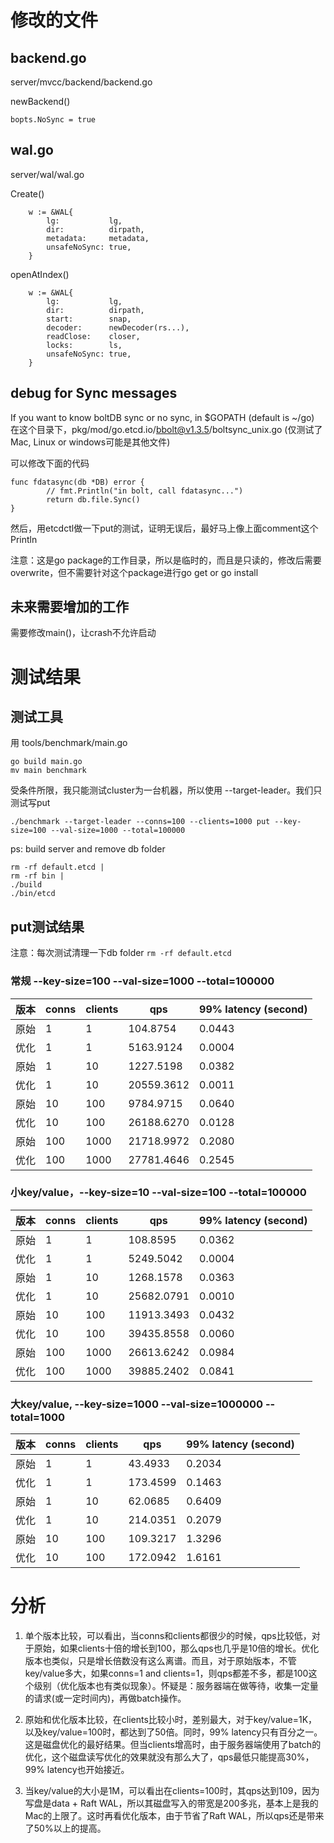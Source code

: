 # 修改的文件

## backend.go

server/mvcc/backend/backend.go

newBackend()
```
bopts.NoSync = true
```

## wal.go

server/wal/wal.go

Create()
```
	w := &WAL{
		lg:           lg,
		dir:          dirpath,
		metadata:     metadata,
		unsafeNoSync: true,
	}
```

openAtIndex()
```
	w := &WAL{
		lg:           lg,
		dir:          dirpath,
		start:        snap,
		decoder:      newDecoder(rs...),
		readClose:    closer,
		locks:        ls,
		unsafeNoSync: true,
	}
```

## debug for Sync messages

If you want to know boltDB sync or no sync, in $GOPATH (default is ~/go)
在这个目录下，pkg/mod/go.etcd.io/bbolt@v1.3.5/boltsync_unix.go (仅测试了Mac, Linux or windows可能是其他文件)

可以修改下面的代码
```
func fdatasync(db *DB) error {
        // fmt.Println("in bolt, call fdatasync...")
        return db.file.Sync()
}
```

然后，用etcdctl做一下put的测试，证明无误后，最好马上像上面comment这个Println

注意：这是go package的工作目录，所以是临时的，而且是只读的，修改后需要overwrite，但不需要针对这个package进行go get or go install

## 未来需要增加的工作

需要修改main()，让crash不允许启动

# 测试结果

## 测试工具

用 tools/benchmark/main.go

```
go build main.go
mv main benchmark
```

受条件所限，我只能测试cluster为一台机器，所以使用 --target-leader。我们只测试写put

```
./benchmark --target-leader --conns=100 --clients=1000 put --key-size=100 --val-size=1000 --total=100000
```

ps: build server and remove db folder
```
rm -rf default.etcd |
rm -rf bin |
./build 
./bin/etcd
```

## put测试结果

注意：每次测试清理一下db folder ```rm -rf default.etcd```

### 常规 --key-size=100 --val-size=1000 --total=100000

| 版本 | conns | clients | qps | 99% latency (second) |
| -- | -- | -- | -- | -- |
| 原始 | 1 | 1 | 104.8754 | 0.0443 |
| 优化 | 1 | 1 | 5163.9124 | 0.0004 |
| 原始 | 1 | 10 | 1227.5198 | 0.0382 |
| 优化 | 1 | 10 | 20559.3612 | 0.0011 |
| 原始 | 10 | 100 | 9784.9715 | 0.0640 |
| 优化 | 10 | 100 | 26188.6270 | 0.0128 |
| 原始 | 100 | 1000 | 21718.9972 | 0.2080 |
| 优化 | 100 | 1000 | 27781.4646 | 0.2545 |

### 小key/value，--key-size=10 --val-size=100 --total=100000

| 版本 | conns | clients | qps | 99% latency (second) |
| -- | -- | -- | -- | -- |
| 原始 | 1 | 1 | 108.8595 | 0.0362 |
| 优化 | 1 | 1 | 5249.5042 | 0.0004 |
| 原始 | 1 | 10 | 1268.1578 | 0.0363 |
| 优化 | 1 | 10 | 25682.0791 | 0.0010 |
| 原始 | 10 | 100 | 11913.3493 | 0.0432 |
| 优化 | 10 | 100 | 39435.8558 | 0.0060 |
| 原始 | 100 | 1000 | 26613.6242 | 0.0984 |
| 优化 | 100 | 1000 | 39885.2402 | 0.0841 |

### 大key/value, --key-size=1000 --val-size=1000000 --total=1000

| 版本 | conns | clients | qps | 99% latency (second) |
| -- | -- | -- | -- | -- |
| 原始 | 1 | 1 | 43.4933 | 0.2034 |
| 优化 | 1 | 1 | 173.4599 | 0.1463 |
| 原始 | 1 | 10 | 62.0685 | 0.6409 |
| 优化 | 1 | 10 | 214.0351 | 0.2079 |
| 原始 | 10 | 100 | 109.3217 | 1.3296 |
| 优化 | 10 | 100 | 172.0942 | 1.6161 |

# 分析

1. 单个版本比较，可以看出，当conns和clients都很少的时候，qps比较低，对于原始，如果clients十倍的增长到100，那么qps也几乎是10倍的增长。优化版本也类似，只是增长倍数没有这么离谱。而且，对于原始版本，不管key/value多大，如果conns=1 and clients=1，则qps都差不多，都是100这个级别（优化版本也有类似现象）。怀疑是：服务器端在做等待，收集一定量的请求(或一定时间内)，再做batch操作。

2. 原始和优化版本比较，在clients比较小时，差别最大，对于key/value=1K，以及key/value=100时，都达到了50倍。同时，99% latency只有百分之一。这是磁盘优化的最好结果。但当clients增高时，由于服务器端使用了batch的优化，这个磁盘读写优化的效果就没有那么大了，qps最低只能提高30%，99% latency也开始接近。

3. 当key/value的大小是1M，可以看出在clients=100时，其qps达到109，因为写盘是data + Raft WAL，所以其磁盘写入的带宽是200多兆，基本上是我的Mac的上限了。这时再看优化版本，由于节省了Raft WAL，所以qps还是带来了50%以上的提高。